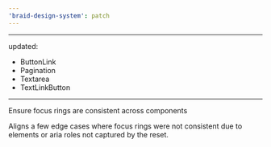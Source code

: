 ```yaml
---
'braid-design-system': patch
---
```


---
updated:
  - ButtonLink
  - Pagination
  - Textarea
  - TextLinkButton
---

Ensure focus rings are consistent across components

Aligns a few edge cases where focus rings were not consistent due to elements or aria roles not captured by the reset.
